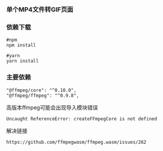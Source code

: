 ### 单个MP4文件转GIF页面



### 依赖下载

```
#npm
npm install

#yarn
yarn install
```



### 主要依赖

```
"@ffmpeg/core": "^0.10.0",
"@ffmpeg/ffmpeg": "^0.9.8",
```

高版本ffmpeg可能会出现导入模块错误

```
Uncaught ReferenceError: createFFmpegCore is not defined
```

解决链接

```
https://github.com/ffmpegwasm/ffmpeg.wasm/issues/262
```



